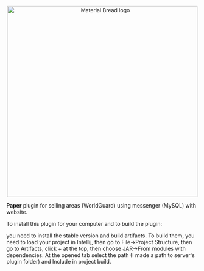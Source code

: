 <p align="center">
    <img width="500" src="https://user-images.githubusercontent.com/83756034/199569382-f26d203d-891d-4452-9c4d-9ef859de44f6.png" alt="Material Bread logo">
</p>


<b>Paper</b> plugin for selling areas (WorldGuard) using messenger (MySQL) with website.

To install this plugin for your computer and to build the plugin:

you need to install the stable version and build artifacts.
To build them, you need to load your project in  Intellij, then go to File->Project Structure, then go to Artifacts, click + at the top,
then choose JAR->From modules with dependencies. At the opened tab select the path (I made a path to server's plugin folder) and Include in project build.
